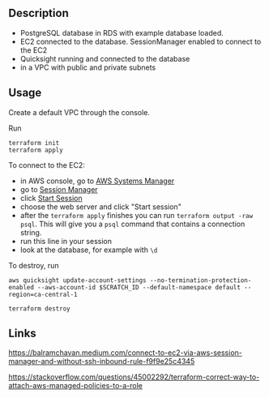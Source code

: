 ## Description

- PostgreSQL database in RDS with example database loaded.
- EC2 connected to the database. SessionManager enabled to connect to the EC2
- Quicksight running and connected to the database
- in a VPC with public and private subnets

## Usage

Create a default VPC through the console.

Run
```
terraform init
terraform apply
```

To connect to the EC2:
- in AWS console, go to [AWS Systems Manager](https://ca-central-1.console.aws.amazon.com/systems-manager/home?region=ca-central-1#)
- go to [Session Manager](https://ca-central-1.console.aws.amazon.com/systems-manager/session-manager?region=ca-central-1)
- click [Start Session](https://ca-central-1.console.aws.amazon.com/systems-manager/session-manager/start-session?region=ca-central-1)
- choose the web server and click "Start session"
- after the `terraform apply` finishes you can run `terraform output -raw psql`. This will give you a `psql` command that contains a connection string.
- run this line in your session
- look at the database, for example with `\d`


To destroy, run
```
aws quicksight update-account-settings --no-termination-protection-enabled --aws-account-id $SCRATCH_ID --default-namespace default --region=ca-central-1

terraform destroy
```

## Links

https://balramchavan.medium.com/connect-to-ec2-via-aws-session-manager-and-without-ssh-inbound-rule-f9f9e25c4345

https://stackoverflow.com/questions/45002292/terraform-correct-way-to-attach-aws-managed-policies-to-a-role
